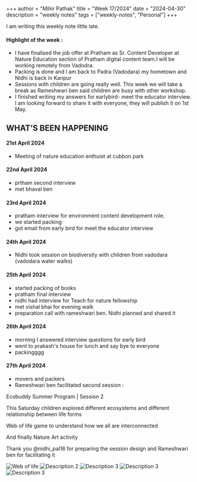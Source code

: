 +++
author = "Mihir Pathak"
title = "Week 17/2024"
date = "2024-04-30"
description = "weekly notes"
tags = ["weekly-notes", "Personal"]
+++

I am writing this weekly note little late. 

#### Highlight of the week :

- I have finalised the job offer at Pratham as Sr. Content Developer at Nature Education section of Pratham digital content team.I will be working remotely from Vadodra.
- Packing is done and I am back to Padra (Vadodara) my hometown and Nidhi is back in Kanpur
- Sessions with children are going really well. This week we will take a break as Rameshwari ben said children are busy with other workshop.
- I finished writing my answers for earlybird- meet the educator interview. I am looking forward to share it with everyone, they will publish it on 1st May.

## WHAT’S BEEN HAPPENING
 
#### 21st April 2024

- Meeting of nature education enthuist at cubbon park

#### 22nd April 2024

- prtham second interview 
- met bhaval ben 

#### 23rd April 2024

- pratham interview for environment content development role.
- we started packing 
- got email from early bird for meet the educator interview

#### 24th April 2024

- Nidhi took session on biodiversity with children from vadodara (vadodara water walks)

#### 25th April 2024

- started packing of books
- pratham final interview
- nidhi had interview for Teach for nature fellowship
- met vishal bhai for evening walk
- preparation call with rameshwari ben. Nidhi planned and shared it 

#### 26th April 2024

- morning I answered interview questions for early bird
- went to prakash's house for lunch and say bye to everyone
- packingggg

#### 27th April 2024

- movers and packers 
- Rameshwari ben facilitated second session :

Ecobuddy Summer Program | Session 2

This Saturday children explored different ecosystems and different relationship between life forms

Web of life game to understand how we all are interconnected

And finally Nature Art activity

Thank you @nidhi_pal16 for preparing the session design and Rameshwari ben for facilitating it

![Web of life](/w17/1.jpg) 
![Description 2](/w17/2.jpg) 
![Description 3](/w17/3.jpg)
![Description 3](/w17/4.jpg)
![Description 3](/w17/5.jpg)




